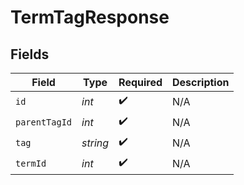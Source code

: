# TermTagResponse


## Fields

| Field              | Type               | Required           | Description        |
| ------------------ | ------------------ | ------------------ | ------------------ |
| `id`               | *int*              | :heavy_check_mark: | N/A                |
| `parentTagId`      | *int*              | :heavy_check_mark: | N/A                |
| `tag`              | *string*           | :heavy_check_mark: | N/A                |
| `termId`           | *int*              | :heavy_check_mark: | N/A                |